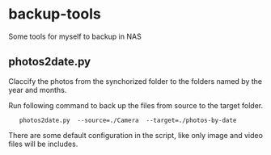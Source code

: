 # backup-tools
Some tools for myself to backup in NAS

## photos2date.py
Claccify the photos from the synchorized folder to the folders named by the year and months. 

Run following command to back up the files from source to the target folder.
```
   photos2date.py  --source=./Camera  --target=./photos-by-date 
```
There are some default configuration in the script, like only image and video files will be includes. 
